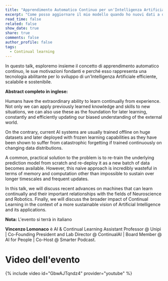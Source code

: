 ```yaml
---
title: "Apprendimento Automatico Continuo per un'Intelligenza Artificiale Sostenibile"
excerpt: "Come posso aggiornare il mio modello quando ho nuovi dati a disposizione? Vincenzo Lomonaco parlerà di Continual Learning per una AI sostenibile"
read_time: false
related: false
show_date: true
share: true
comments: false
author_profile: false
tags:
  - Continual learning
---
```


In questo talk, esploremo insieme il concetto di apprendimento automatico continuo, le sue motivazioni fondanti e perché esso rappresenta una tecnologia abilitante per lo sviluppo di un'Intelligenza Artificiale efficiente, scalabile e sostenibile.


**Abstract completo in inglese:**


Humans have the extraordinary ability to learn continually from experience. 
Not only we can apply previously learned knowledge and skills to new situations, 
we can also use these as the foundation for later learning, constantly and efficiently 
updating our biased understanding of the external world. 

On the contrary, current AI systems are usually trained offline on huge datasets 
and later deployed with frozen learning capabilities as they have been shown to 
suffer from catastrophic forgetting if trained continuously on changing data distributions. 

A common, practical solution to the problem is to re-train the underlying prediction model 
from scratch and re-deploy it as a new batch of data becomes available. 
However, this naive approach is incredibly wasteful in terms of memory and computation other 
than impossible to sustain over longer timescales and frequent updates. 

In this talk, we will discuss recent advances on machines that can learn continually and their 
important relationships with the fields of Neuroscience and Robotics. 
Finally, we will discuss the broader impact of Continual Learning in the context of a more 
sustainable vision of Artificial Intelligence and its applications.


**Nota:** L'evento si terrà in italiano

<!-- [➕ Iscriviti all'evento](https://mlmodena-03bis21.eventbrite.it/){: .btn .btn--primary .btn--large .btn--yellow} -->

**Vincenzo Lomonaco** è AI & Continual Learning Assistant Professor @ Unipi \| Co-Founding President and Lab Director @ ContinualAI \| Board Member @ AI for People \| Co-Host @ Smarter Podcast.


# Video dell'evento

{% include video id="GbwAJTqndz4" provider="youtube" %}